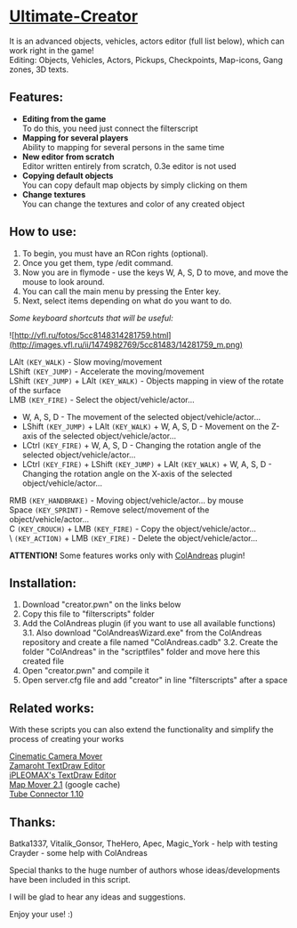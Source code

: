 # [Ultimate-Creator](http://forum.sa-mp.com/showthread.php?t=620522)

It is an advanced objects, vehicles, actors editor (full list below), which can work right in the game!  
Editing: Objects, Vehicles, Actors, Pickups, Checkpoints, Map-icons, Gang zones, 3D texts.

## Features:
* **Editing from the game**  
  To do this, you need just connect the filterscript
* **Mapping for several players**  
  Ability to mapping for several persons in the same time
* **New editor from scratch**  
  Editor written entirely from scratch, 0.3e editor is not used
* **Copying default objects**  
  You can copy default map objects by simply clicking on them
* **Change textures**  
  You can change the textures and color of any created object

## How to use:
1. To begin, you must have an RCon rights (optional).
2. Once you get them, type /edit command.
3. Now you are in flymode - use the keys W, A, S, D to move, and move the mouse to look around.
4. You can call the main menu by pressing the Enter key.
5. Next, select items depending on what do you want to do.

*Some keyboard shortcuts that will be useful:*

![http://vfl.ru/fotos/5cc8148314281759.html](http://images.vfl.ru/ii/1474982769/5cc81483/14281759_m.png)

LAlt `(KEY_WALK)` - Slow moving/movement  
LShift `(KEY_JUMP)` - Accelerate the moving/movement  
LShift `(KEY_JUMP)` + LAlt `(KEY_WALK)` - Objects mapping in view of the rotate of the surface  
LMB `(KEY_FIRE)` - Select the object/vehicle/actor...  
* W, A, S, D - The movement of the selected object/vehicle/actor...  
* LShift `(KEY_JUMP)` + LAlt `(KEY_WALK)` + W, A, S, D - Movement on the Z-axis of the selected object/vehicle/actor...  
* LCtrl `(KEY_FIRE)` + W, A, S, D - Changing the rotation angle of the selected object/vehicle/actor...  
* LCtrl `(KEY_FIRE)` + LShift `(KEY_JUMP)` + LAlt `(KEY_WALK)` + W, A, S, D - Changing the rotation angle on the X-axis of the selected object/vehicle/actor...  

RMB `(KEY_HANDBRAKE)` - Moving object/vehicle/actor... by mouse  
Space `(KEY_SPRINT)` - Remove select/movement of the object/vehicle/actor...  
C `(KEY_CROUCH)` + LMB `(KEY_FIRE)` - Copy the object/vehicle/actor...  
\ `(KEY_ACTION)` + LMB `(KEY_FIRE)` - Delete the object/vehicle/actor...  

**ATTENTION!** Some features works only with [ColAndreas](http://forum.sa-mp.com/showthread.php?t=586068) plugin!

## Installation:
1. Download "creator.pwn" on the links below
2. Copy this file to "filterscripts" folder
3. Add the ColAndreas plugin (if you want to use all available functions)  
 3.1. Also download "ColAndreasWizard.exe" from the ColAndreas repository and create a file named "ColAndreas.cadb"
 3.2. Create the folder "ColAndreas" in the "scriptfiles" folder and move here this created file
4. Open "creator.pwn" and compile it
5. Open server.cfg file and add "creator" in line "filterscripts" after a space

## Related works:
With these scripts you can also extend the functionality and simplify the process of creating your works

[Cinematic Camera Mover](http://forum.sa-mp.com/showthread.php?t=329813)  
[Zamaroht TextDraw Editor](http://forum.sa-mp.com/showthread.php?t=406833)  
[iPLEOMAX's TextDraw Editor](http://forum.sa-mp.com/showthread.php?t=376758)  
[Map Mover 2.1](http://webcache.googleusercontent.com/search?q=cache:OkNlTnylmHQJ:forum.sa-mp.com/showthread.php?t=606713) (google cache)  
[Tube Connector 1.10](http://forum.sa-mp.com/showthread.php?t=578958)

## Thanks:
Batka1337, Vitalik_Gonsor, TheHero, Apec, Magic_York - help with testing  
Crayder - some help with ColAndreas

Special thanks to the huge number of authors whose ideas/developments have been included in this script.

I will be glad to hear any ideas and suggestions.

Enjoy your use! :)
